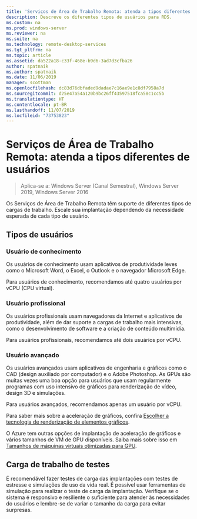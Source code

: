 ```yaml
---
title: 'Serviços de Área de Trabalho Remota: atenda a tipos diferentes de usuários'
description: Descreve os diferentes tipos de usuários para RDS.
ms.custom: na
ms.prod: windows-server
ms.reviewer: na
ms.suite: na
ms.technology: remote-desktop-services
ms.tgt_pltfrm: na
ms.topic: article
ms.assetid: da522a18-c33f-468e-b9d6-3ad7d3cfba26
author: spatnaik
ms.author: spatnaik
ms.date: 11/06/2019
manager: scottman
ms.openlocfilehash: dc83d76dbfaded9dadae7c16ae9e1c8df7958a7d
ms.sourcegitcommit: d25e47a54a120b9bc26ff43597518fca58c1cc5b
ms.translationtype: HT
ms.contentlocale: pt-BR
ms.lasthandoff: 11/07/2019
ms.locfileid: "73753823"
---
```

# <a name="remote-desktop-services---cater-to-different-kinds-of-users"></a>Serviços de Área de Trabalho Remota: atenda a tipos diferentes de usuários

>Aplica-se a: Windows Server (Canal Semestral), Windows Server 2019, Windows Server 2016

Os Serviços de Área de Trabalho Remota têm suporte de diferentes tipos de cargas de trabalho. Escale sua implantação dependendo da necessidade esperada de cada tipo de usuário.

## <a name="types-of-users"></a>Tipos de usuários

### <a name="knowledge-user"></a>Usuário de conhecimento

Os usuários de conhecimento usam aplicativos de produtividade leves como o Microsoft Word, o Excel, o Outlook e o navegador Microsoft Edge.

Para usuários de conhecimento, recomendamos até quatro usuários por vCPU (CPU virtual).

### <a name="professional-user"></a>Usuário profissional

Os usuários profissionais usam navegadores da Internet e aplicativos de produtividade, além de dar suporte a cargas de trabalho mais intensivas, como o desenvolvimento de software e a criação de conteúdo multimídia.

Para usuários profissionais, recomendamos até dois usuários por vCPU.

### <a name="power-user"></a>Usuário avançado

Os usuários avançados usam aplicativos de engenharia e gráficos como o CAD (design auxiliado por computador) e o Adobe Photoshop. As GPUs são muitas vezes uma boa opção para usuários que usam regularmente programas com uso intensivo de gráficos para renderização de vídeo, design 3D e simulações.

Para usuários avançados, recomendamos apenas um usuário por vCPU.

Para saber mais sobre a aceleração de gráficos, confira [Escolher a tecnologia de renderização de elementos gráficos](rds-graphics-virtualization.md).

O Azure tem outras opções de implantação de aceleração de gráficos e vários tamanhos de VM de GPU disponíveis. Saiba mais sobre isso em [Tamanhos de máquinas virtuais otimizadas para GPU](https://docs.microsoft.com/azure/virtual-machines/windows/sizes-gpu).

## <a name="test-workload"></a>Carga de trabalho de testes

É recomendável fazer testes de carga das implantações com testes de estresse e simulações de uso da vida real. É possível usar ferramentas de simulação para realizar o teste de carga da implantação. Verifique se o sistema é responsivo e resiliente o suficiente para atender às necessidades do usuários e lembre-se de variar o tamanho da carga para evitar surpresas.
